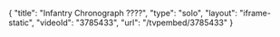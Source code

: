 {
    "title": "Infantry Chronograph ????",
    "type": "solo",
    "layout": "iframe-static",
    "videoId": "3785433",
    "url": "\/tvpembed\/3785433"
}